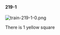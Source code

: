 #### 219-1
![train-219-1-0.png](https://github.com/lil-lab/nlvr/raw/master/nlvr/train/images/59/train-219-1-0.png "train-219-1-0.png")

There is 1 yellow square